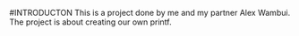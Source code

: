 #INTRODUCTON
This is a project done by me and my partner Alex Wambui.
The project is about creating our own printf.